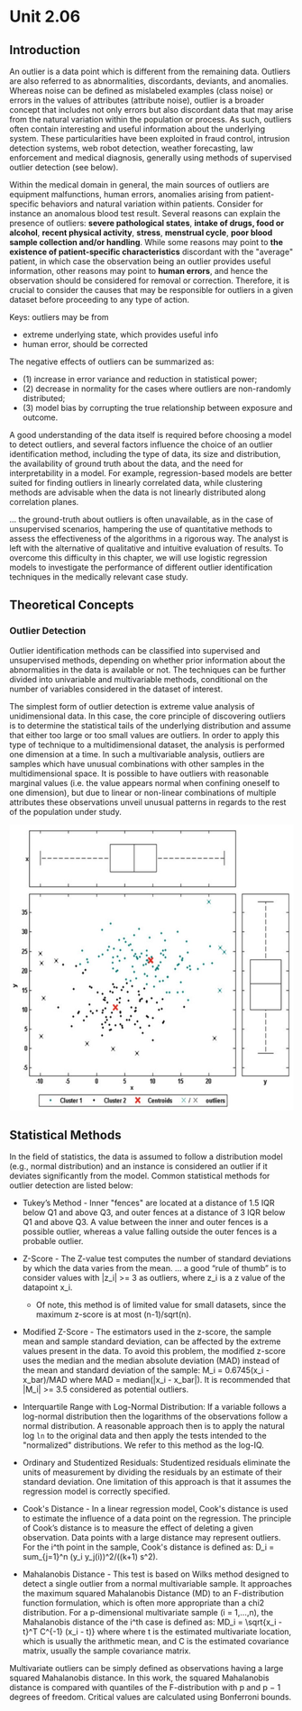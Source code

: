 # Unit 2.06

## Introduction

An outlier is a data point which is different from the remaining data. Outliers are also referred to as abnormalities, discordants, deviants, and anomalies. Whereas noise can be defined as mislabeled examples (class noise) or errors in the values of attributes (attribute noise), outlier is a broader concept that includes not only errors but also discordant data that may arise from the natural variation within the population or process. As such, outliers often contain interesting and useful information about the underlying system. These particularities have been exploited in fraud control, intrusion detection systems, web robot detection, weather forecasting, law enforcement and medical diagnosis, generally using methods of supervised outlier detection (see below).

Within the medical domain in general, the main sources of outliers are equipment malfunctions, human errors, anomalies arising from patient-specific behaviors and natural variation within patients. Consider for instance an anomalous blood test result. Several reasons can explain the presence of outliers: **severe pathological states**, **intake of drugs, food or alcohol**, **recent physical activity**, **stress**, **menstrual cycle**, **poor blood sample collection and/or handling**. While some reasons may point to **the existence of patient-specific characteristics** discordant with the "average" patient, in which case the observation being an outlier provides useful information, other reasons may point to **human errors**, and hence the observation should be considered for removal or correction. Therefore, it is crucial to consider the causes that may be responsible for outliers in a given dataset before proceeding to any type of action.

Keys: outliers may be from
  * extreme underlying state, which provides useful info
  * human error, should be corrected
  
The negative effects of outliers can be summarized as: 
  * (1) increase in error variance and reduction in statistical power; 
  * (2) decrease in normality for the cases where outliers are non-randomly distributed; 
  * (3) model bias by corrupting the true relationship between exposure and outcome.

A good understanding of the data itself is required before choosing a model to detect outliers, and several factors influence the choice of an outlier identification method, including the type of data, its size and distribution, the availability of ground truth about the data, and the need for interpretability in a model. For example, regression-based models are better suited for finding outliers in linearly correlated data, while clustering methods are advisable when the data is not linearly distributed along correlation planes.

... the ground-truth about outliers is often unavailable, as in the case of unsupervised scenarios, hampering the use of quantitative methods to assess the effectiveness of the algorithms in a rigorous way. The analyst is left with the alternative of qualitative and intuitive evaluation of results. To overcome this difficulty in this chapter, we will use logistic regression models to investigate the performance of different outlier identification techniques in the medically relevant case study.

## Theoretical Concepts

### Outlier Detection

Outlier identification methods can be classified into supervised and unsupervised methods, depending on whether prior information about the abnormalities in the data is available or not. The techniques can be further divided into univariable and multivariable methods, conditional on the number of variables considered in the dataset of interest.

The simplest form of outlier detection is extreme value analysis of unidimensional data. In this case, the core principle of discovering outliers is to determine the statistical tails of the underlying distribution and assume that either too large or too small values are outliers. In order to apply this type of technique to a multidimensional dataset, the analysis is performed one dimension at a time. In such a multivariable analysis, outliers are samples which have unusual combinations with other samples in the multidimensional space. It is possible to have outliers with reasonable marginal values (i.e. the value appears normal when confining oneself to one dimension), but due to linear or non-linear combinations of multiple attributes these observations unveil unusual patterns in regards to the rest of the population under study.

![outliers](https://github.com/tatpongkatanyukul/Collaborative/blob/main/Selection_003.jpg)

## Statistical Methods

In the field of statistics, the data is assumed to follow a distribution model (e.g., normal distribution) and an instance is considered an outlier if it deviates significantly from the model. Common statistical methods for outlier detection are listed below:

  * Tukey’s Method - Inner "fences" are located at a distance of 1.5 IQR below Q1 and above Q3, and outer fences at a distance of 3 IQR below Q1 and above Q3. A value between the inner and outer fences is a possible outlier, whereas a value falling outside the outer fences is a probable outlier.
  * Z-Score -  The Z-value test computes the number of standard deviations by which the data varies from the mean. ... a good “rule of thumb” is to consider values with |z_i| >= 3 as outliers, where z_i is a z value of the datapoint x_i. 
    * Of note, this method is of limited value for small datasets, since the maximum z-score is at most (n-1)/sqrt(n).
  * Modified Z-Score - The estimators used in the z-score, the sample mean and sample standard deviation, can be affected by the extreme values present in the data. To avoid this problem, the modified z-score uses the median and the median absolute deviation (MAD) instead of the mean and standard deviation of the sample:
  M_i = 0.6745(x_i - x_bar)/MAD
where MAD = median(|x_i - x_bar|).
It is recommended that |M_i| >= 3.5 considered as potential outliers.

  * Interquartile Range with Log-Normal Distribution: If a variable follows a log-normal distribution then the logarithms of the observations follow a normal distribution. A reasonable approach then is to apply the natural log ```ln``` to the original data and then apply the tests intended to the "normalized" distributions. We refer to this method as the log-IQ.

  * Ordinary and Studentized Residuals: Studentized residuals eliminate the units of measurement by dividing the residuals by an estimate of their standard deviation. One limitation of this approach is that it assumes the regression model is correctly specified.
  * Cook's Distance -  In a linear regression model, Cook's distance is used to estimate the influence of a data point on the regression. The principle of Cook’s distance is to measure the effect of deleting a given observation. Data points with a large distance may represent outliers. For the i^th point in the sample, Cook's distance is defined as:
D_i = sum_{j=1}^n (y_i y_j(i))^2/((k+1) s^2).

  * Mahalanobis Distance - This test is based on Wilks method designed to detect a single outlier from a normal multivariable sample. It approaches the maximum squared Mahalanobis Distance (MD) to an F-distribution function formulation, which is often more appropriate than a chi2 distribution. For a p-dimensional multivariate sample  (i = 1,…,n), the Mahalanobis distance of the i^th case is defined as:
  MD_i = \sqrt{x_i - t}^T C^{-1} (x_i - t)}
where where t is the estimated multivariate location, which is usually the arithmetic mean, and C is the estimated covariance matrix, usually the sample covariance matrix.

Multivariate outliers can be simply defined as observations having a large squared Mahalanobis distance. In this work, the squared Mahalanobis distance is compared with quantiles of the F-distribution with p and p − 1 degrees of freedom. Critical values are calculated using Bonferroni bounds.  
  
  
  
